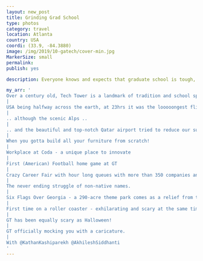 ```yaml
---
layout: new_post
title: Grinding Grad School
type: photos
category: travel
location: Atlanta
country: USA
coordi: (33.9, -84.3880)
image: /img/2019/10-gatech/cover-min.jpg
MarkerSize: small
permalink:
publish: yes

description: Everyone knows and expects that graduate school is tough, but trust me that it's harder and stressful than you think it is. Very different from my experience in Europe, colleges in the USA, I guess are probably worth all the hype.

my_arr: '
Over a century old, Tech Tower is a landmark of tradition and school spirit at Georgia Tech. It is the iconic representation of the university and of higher education in Atlanta.
|
USA being halfway across the earth, at 23hrs it was the looooongest flight I have ever taken ...
|
.. although the scenic Alps ..
|
.. and the beautiful and top-notch Qatar airport tried to reduce our sufferings.
|
When you gotta build all your furniture from scratch!
|
Workplace at Coda - a unique place to innovate
|
First (American) Football home game at GT
|
Crazy Career Fair with hour long queues with more than 350 companies and 5,000 students
|
The never ending struggle of non-native names.
|
Six Flags Over Georgia - a 290-acre theme park comes as a relief from the crazy schedule at the university.
|
First time on a roller coaster - exhilarating and scary at the same time - talk about adrenaline rush?
|
GT has been equally scary as Halloween!
|
GT officially mocking you with a caricature.
|
With @KathanKashiparekh @AkhileshSiddhanti
'
---
```

<!-- http://compressjpeg.com -->
<!-- http://compressimage.toolur.com/ 1024, 400-->

